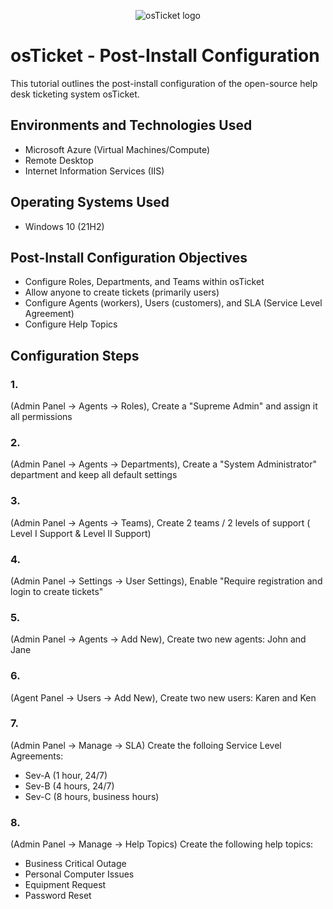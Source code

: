 <p align="center">
<img src="https://i.imgur.com/Clzj7Xs.png" alt="osTicket logo"/>
</p>

<h1>osTicket - Post-Install Configuration</h1>
This tutorial outlines the post-install configuration of the open-source help desk ticketing system osTicket.<br />


<h2>Environments and Technologies Used</h2>

- Microsoft Azure (Virtual Machines/Compute)
- Remote Desktop
- Internet Information Services (IIS)

<h2>Operating Systems Used </h2>

- Windows 10</b> (21H2)

<h2>Post-Install Configuration Objectives</h2>

- Configure Roles, Departments, and Teams within osTicket
- Allow anyone to create tickets (primarily users)
- Configure Agents (workers), Users (customers), and SLA (Service Level Agreement)
- Configure Help Topics
  
<h2>Configuration Steps</h2>

<h3>1.</h3> (Admin Panel -> Agents -> Roles),  Create a "Supreme Admin" and assign it all permissions

<h3>2.</h3> (Admin Panel -> Agents -> Departments),  Create a "System Administrator" department and keep all default settings

<h3>3.</h3> (Admin Panel -> Agents -> Teams),  Create 2 teams / 2 levels of support ( Level I Support & Level II Support)

<h3>4.</h3> (Admin Panel -> Settings -> User Settings), Enable "Require registration and login to create tickets"

<h3>5.</h3> (Admin Panel -> Agents -> Add New), Create two new agents: John and Jane

<h3>6.</h3> (Agent Panel -> Users -> Add New), Create two new users: Karen and Ken 

<h3>7.</h3>(Admin Panel -> Manage -> SLA) Create the folloing Service Level Agreements:

- Sev-A (1 hour, 24/7)
- Sev-B (4 hours, 24/7)
- Sev-C (8 hours, business hours)

<h3>8.</h3> (Admin Panel -> Manage -> Help Topics) Create the following help topics:

- Business Critical Outage
- Personal Computer Issues
- Equipment Request
- Password Reset





